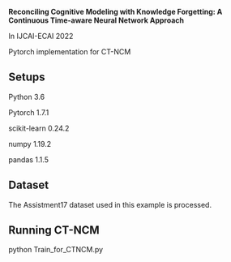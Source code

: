 ﻿**Reconciling Cognitive Modeling with Knowledge Forgetting: A Continuous Time-aware Neural Network Approach**

In IJCAI-ECAI 2022

Pytorch implementation for CT-NCM

## Setups
Python 3.6

Pytorch 1.7.1

scikit-learn 0.24.2

numpy 1.19.2

pandas 1.1.5

## Dataset
The Assistment17 dataset used in this example is processed.

## Running CT-NCM
python Train_for_CTNCM.py


